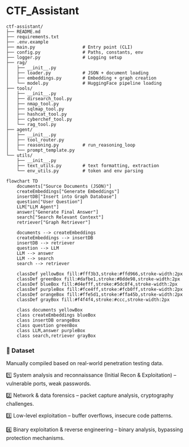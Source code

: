 # CTF_Assistant

```
ctf-assistant/
├── README.md
├── requirements.txt
├── .env.example
├── main.py                  # Entry point (CLI)
├── config.py                # Paths, constants, env
├── logger.py                # Logging setup
├── rag/
│   ├── __init__.py
│   ├── loader.py            # JSON + document loading
│   ├── embeddings.py        # Embedding + graph creation
│   └── model.py             # HuggingFace pipeline loading
├── tools/
│   ├── __init__.py
│   ├── dirsearch_tool.py
│   ├── nmap_tool.py
│   ├── sqlmap_tool.py
│   ├── hashcat_tool.py
│   ├── cyberchef_tool.py
│   └── rag_tool.py
├── agent/
│   ├── __init__.py
│   ├── tool_router.py
│   ├── reasoning.py         # run_reasoning_loop
│   └── prompt_template.py
└── utils/
    ├── __init__.py
    ├── text_utils.py        # text formatting, extraction
    └── env_utils.py         # token and env parsing
```
```mermaid
flowchart TD
    documents["Source Documents (JSON)"]
    createEmbeddings["Generate Embeddings"]
    insertDB["Insert into Graph Database"]
    question["User Question"]
    LLM["LLM Agent"]
    answer["Generate Final Answer"]
    search["Search Relevant Context"]
    retriever["Graph Retriever"]

    documents --> createEmbeddings
    createEmbeddings --> insertDB
    insertDB --> retriever
    question --> LLM
    LLM --> answer
    LLM --> search
    search --> retriever

    classDef yellowBox fill:#fff3b3,stroke:#ffd966,stroke-width:2px
    classDef greenBox fill:#dafbe1,stroke:#8dde98,stroke-width:2px
    classDef blueBox fill:#d4efff,stroke:#5dc8f4,stroke-width:2px
    classDef purpleBox fill:#fce4ff,stroke:#fcb0ff,stroke-width:2px
    classDef orangeBox fill:#ffe5d1,stroke:#ffa45b,stroke-width:2px
    classDef grayBox fill:#f4f4f4,stroke:#ccc,stroke-width:2px

    class documents yellowBox
    class createEmbeddings blueBox
    class insertDB orangeBox
    class question greenBox
    class LLM,answer purpleBox
    class search,retriever grayBox

```
### 💾 Dataset
Manually compiled based on real-world penetration testing data.

1️⃣ System analysis and reconnaissance (Initial Recon & Exploitation) – vulnerable ports, weak passwords.

2️⃣ Network & data forensics – packet capture analysis, cryptography challenges.

3️⃣ Low-level exploitation – buffer overflows, insecure code patterns.

4️⃣ Binary exploitation & reverse engineering – binary analysis, bypassing protection mechanisms.



